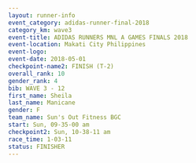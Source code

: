 ```yaml
---
layout: runner-info 
event_category: adidas-runner-final-2018 
category_km: wave3 
event-title: ADIDAS RUNNERS MNL A GAMES FINALS 2018  
event-location: Makati City Philippines 
event-logo: 
event-date: 2018-05-01 
checkpoint-name2: FINISH (T-2) 
overall_rank: 10
gender_rank: 4
bib: WAVE 3 - 12
first_name: Sheila
last_name: Manicane
gender: F
team_name: Sun's Out Fitness BGC
start: Sun, 09-35-00 am
checkpoint2: Sun, 10-38-11 am
race_time: 1-03-11
status: FINISHER
---
```

